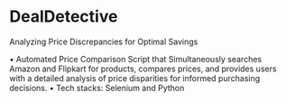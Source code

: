 # DealDetective
Analyzing Price Discrepancies for Optimal Savings


• Automated Price Comparison Script that Simultaneously searches Amazon and Flipkart for products, compares prices, and provides users with a detailed analysis of price disparities for informed purchasing decisions.
• Tech stacks: Selenium and Python
